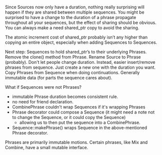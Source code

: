 
Since Sources now only have a duration, nothing really surprising will happen if they are shared between multiple
sequences. You might be surprised to have a change to the duration of a phrase propagate throughout all your sequences,
but the effect of sharing should be obvious. You can always make a need shared_ptr copy to avoid the sharing.

The atomic increment cost of shared_ptr probably isn’t any higher than copying an entire object, especially when adding
Sequences to Sequences.

Next step:
Sequences to hold shared_ptr’s to their underlying Phrases.
Remove the clone() method from Phrase.
Rename Source<T> to Phrase<T> (probably).
Don't let people change duration.
Instead, easier insert/remove phrases from sequence. Just create a new one with the duration you want.
Copy Phrases from Sequence when doing continuations.
Generally immutable data (for parts the sequence cares about).

What if Sequences were not Phrases?
- immutable Phrase duration becomes consistent rule.
- no need for friend declaration.
- CombinePhrase couldn't wrap Sequences if it's wrapping Phrases
- Phrase decorator could compose a Sequence (it might need a note not to change the Sequence, or it could copy the Sequence)
	- allowing us to then put the sequence into a CombinePhrase.
- Sequence::makePhrase() wraps Sequence in the above-mentioned Phrase decorator.

Phrases are primarily immutable motions.
Certain phrases, like Mix and Combine, have a small mutable interface.
